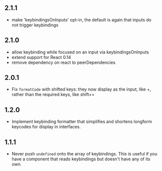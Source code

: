 ## 2.1.1

* make 'keybindingsOnInputs' opt-in, the default is again that inputs do not trigger keybindings

## 2.1.0

* allow keybinding while focused on an input via keybindingsOnInputs
* extend support for React 0.14
* remove dependency on react to peerDependencies

## 2.0.1

* Fix `formatCode` with shifted keys: they now display as the input, like +,
  rather than the required keys, like shift+=

## 1.2.0

* Implement keybinding formatter that simplifies and shortens longform
  keycodes for display in interfaces.

## 1.1.1

* Never push `undefined` onto the array of keybindings. This is useful
  if you have a component that reads keybindings but doesn't have any of its own.
